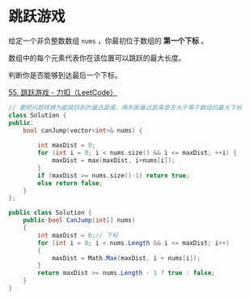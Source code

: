 # 跳跃游戏

给定一个非负整数数组 `nums` ，你最初位于数组的 **第一个下标** 。

数组中的每个元素代表你在该位置可以跳跃的最大长度。

判断你是否能够到达最后一个下标。

[55. 跳跃游戏 - 力扣（LeetCode）](https://leetcode.cn/problems/jump-game/description/)

```c++
// 要把问题转换为能跳跃到的最远距离，再判断最远距离是否大于等于数组的最大下标
class Solution {
public:
    bool canJump(vector<int>& nums) {
        
        int maxDist = 0;
        for (int i = 0; i < nums.size() && i <= maxDist; ++i) {
            maxDist = max(maxDist, i+nums[i]);
        }
        if (maxDist >= nums.size()-1) return true;
        else return false;
    }
};
```

```c#
public class Solution {
    public bool CanJump(int[] nums)
    {
        int maxDist = 0;// 下标
        for (int i = 0; i < nums.Length && i <= maxDist; i++)
        {
            maxDist = Math.Max(maxDist, i + nums[i]);
        }
        return maxDist >= nums.Length - 1 ? true : false;
    }
}
```

